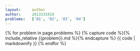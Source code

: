 ```yaml
---
layout:     author
author:     2013331019
problems:   ['01', '02', '03', '04']
---
```



{% for problem in page.problems %}
{% capture code %}{% include_relative {{problem}}.md %}{% endcapture %}
{{ code | markdownify }}
{% endfor %}